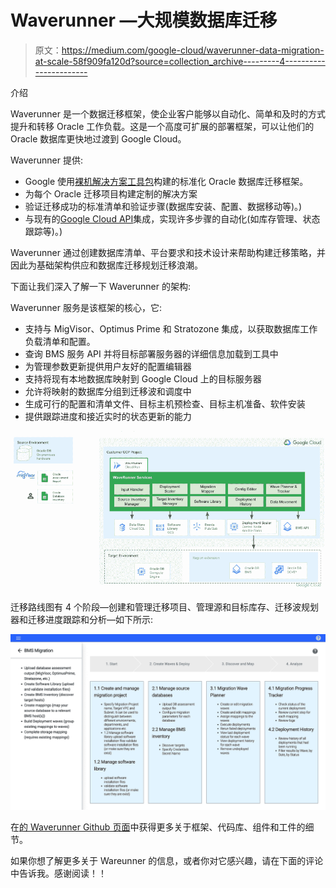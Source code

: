 # Waverunner —大规模数据库迁移

> 原文：<https://medium.com/google-cloud/waverunner-data-migration-at-scale-58f909fa120d?source=collection_archive---------4----------------------->

介绍

Waverunner 是一个数据迁移框架，使企业客户能够以自动化、简单和及时的方式提升和转移 Oracle 工作负载。这是一个高度可扩展的部署框架，可以让他们的 Oracle 数据库更快地过渡到 Google Cloud。

Waverunner 提供:

*   Google 使用[裸机解决方案工具包](https://github.com/google/bms-toolkit)构建的标准化 Oracle 数据库迁移框架。
*   为每个 Oracle 迁移项目构建定制的解决方案
*   验证迁移成功的标准清单和验证步骤(数据库安装、配置、数据移动等)。)
*   与现有的[Google Cloud API](https://cloud.google.com/apis/)集成，实现许多步骤的自动化(如库存管理、状态跟踪等)。)

Waverunner 通过创建数据库清单、平台要求和技术设计来帮助构建迁移策略，并因此为基础架构供应和数据库迁移规划迁移浪潮。

下面让我们深入了解一下 Waverunner 的架构:

Waverunner 服务是该框架的核心，它:

*   支持与 MigVisor、Optimus Prime 和 Stratozone 集成，以获取数据库工作负载清单和配置。
*   查询 BMS 服务 API 并将目标部署服务器的详细信息加载到工具中
*   为管理参数更新提供用户友好的配置编辑器
*   支持将现有本地数据库映射到 Google Cloud 上的目标服务器
*   允许将映射的数据库分组到迁移波和调度中
*   生成可行的配置和清单文件、目标主机预检查、目标主机准备、软件安装
*   提供跟踪进度和接近实时的状态更新的能力

![](img/7a6f7a4e814726a7f01e8dbf6aee6e79.png)

迁移路线图有 4 个阶段—创建和管理迁移项目、管理源和目标库存、迁移波规划器和迁移进度跟踪和分析—如下所示:

![](img/6088a5dfb4b0fad1b7e42f66bea99c2a.png)

在[的 Waverunner Github 页面](https://github.com/GoogleCloudPlatform/database-migration-wave-orchestrator)中获得更多关于框架、代码库、组件和工件的细节。

如果你想了解更多关于 Wareunner 的信息，或者你对它感兴趣，请在下面的评论中告诉我。感谢阅读！！
